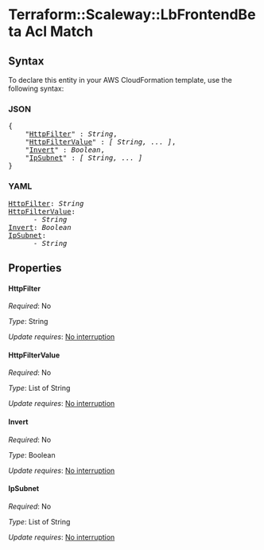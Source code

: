 # Terraform::Scaleway::LbFrontendBeta Acl Match

## Syntax

To declare this entity in your AWS CloudFormation template, use the following syntax:

### JSON

<pre>
{
    "<a href="#httpfilter" title="HttpFilter">HttpFilter</a>" : <i>String</i>,
    "<a href="#httpfiltervalue" title="HttpFilterValue">HttpFilterValue</a>" : <i>[ String, ... ]</i>,
    "<a href="#invert" title="Invert">Invert</a>" : <i>Boolean</i>,
    "<a href="#ipsubnet" title="IpSubnet">IpSubnet</a>" : <i>[ String, ... ]</i>
}
</pre>

### YAML

<pre>
<a href="#httpfilter" title="HttpFilter">HttpFilter</a>: <i>String</i>
<a href="#httpfiltervalue" title="HttpFilterValue">HttpFilterValue</a>: <i>
      - String</i>
<a href="#invert" title="Invert">Invert</a>: <i>Boolean</i>
<a href="#ipsubnet" title="IpSubnet">IpSubnet</a>: <i>
      - String</i>
</pre>

## Properties

#### HttpFilter

_Required_: No

_Type_: String

_Update requires_: [No interruption](https://docs.aws.amazon.com/AWSCloudFormation/latest/UserGuide/using-cfn-updating-stacks-update-behaviors.html#update-no-interrupt)

#### HttpFilterValue

_Required_: No

_Type_: List of String

_Update requires_: [No interruption](https://docs.aws.amazon.com/AWSCloudFormation/latest/UserGuide/using-cfn-updating-stacks-update-behaviors.html#update-no-interrupt)

#### Invert

_Required_: No

_Type_: Boolean

_Update requires_: [No interruption](https://docs.aws.amazon.com/AWSCloudFormation/latest/UserGuide/using-cfn-updating-stacks-update-behaviors.html#update-no-interrupt)

#### IpSubnet

_Required_: No

_Type_: List of String

_Update requires_: [No interruption](https://docs.aws.amazon.com/AWSCloudFormation/latest/UserGuide/using-cfn-updating-stacks-update-behaviors.html#update-no-interrupt)


